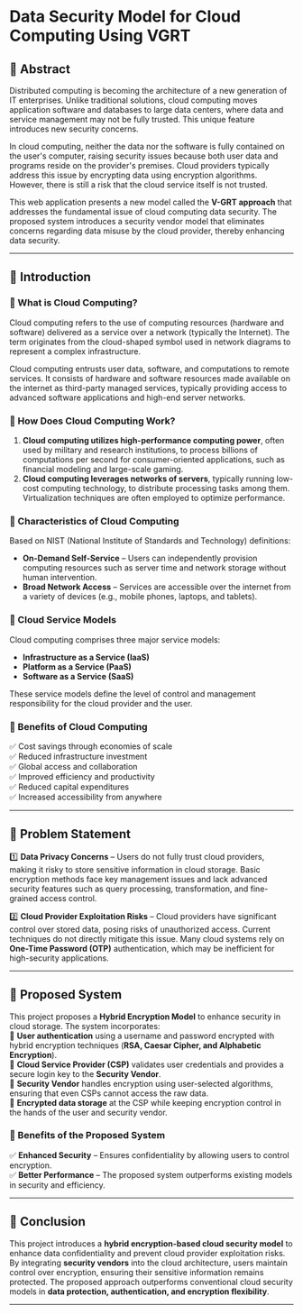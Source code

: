 # Data Security Model for Cloud Computing Using VGRT

## 📌 Abstract  
Distributed computing is becoming the architecture of a new generation of IT enterprises. Unlike traditional solutions, cloud computing moves application software and databases to large data centers, where data and service management may not be fully trusted. This unique feature introduces new security concerns.  

In cloud computing, neither the data nor the software is fully contained on the user's computer, raising security issues because both user data and programs reside on the provider's premises. Cloud providers typically address this issue by encrypting data using encryption algorithms. However, there is still a risk that the cloud service itself is not trusted.  

This web application presents a new model called the **V-GRT approach** that addresses the fundamental issue of cloud computing data security. The proposed system introduces a security vendor model that eliminates concerns regarding data misuse by the cloud provider, thereby enhancing data security.

---

## 📌 Introduction  

### 🔹 What is Cloud Computing?  
Cloud computing refers to the use of computing resources (hardware and software) delivered as a service over a network (typically the Internet). The term originates from the cloud-shaped symbol used in network diagrams to represent a complex infrastructure.  

Cloud computing entrusts user data, software, and computations to remote services. It consists of hardware and software resources made available on the internet as third-party managed services, typically providing access to advanced software applications and high-end server networks.

### 🔹 How Does Cloud Computing Work?  
1. **Cloud computing utilizes high-performance computing power**, often used by military and research institutions, to process billions of computations per second for consumer-oriented applications, such as financial modeling and large-scale gaming.  
2. **Cloud computing leverages networks of servers**, typically running low-cost computing technology, to distribute processing tasks among them. Virtualization techniques are often employed to optimize performance.

### 🔹 Characteristics of Cloud Computing  
Based on NIST (National Institute of Standards and Technology) definitions:  
- **On-Demand Self-Service** – Users can independently provision computing resources such as server time and network storage without human intervention.  
- **Broad Network Access** – Services are accessible over the internet from a variety of devices (e.g., mobile phones, laptops, and tablets).

### 🔹 Cloud Service Models  
Cloud computing comprises three major service models:  
- **Infrastructure as a Service (IaaS)**  
- **Platform as a Service (PaaS)**  
- **Software as a Service (SaaS)**  

These service models define the level of control and management responsibility for the cloud provider and the user.

### 🔹 Benefits of Cloud Computing  
✅ Cost savings through economies of scale  
✅ Reduced infrastructure investment  
✅ Global access and collaboration  
✅ Improved efficiency and productivity  
✅ Reduced capital expenditures  
✅ Increased accessibility from anywhere  

---

## 📌 Problem Statement  

1️⃣ **Data Privacy Concerns** – Users do not fully trust cloud providers, making it risky to store sensitive information in cloud storage. Basic encryption methods face key management issues and lack advanced security features such as query processing, transformation, and fine-grained access control.  

2️⃣ **Cloud Provider Exploitation Risks** – Cloud providers have significant control over stored data, posing risks of unauthorized access. Current techniques do not directly mitigate this issue. Many cloud systems rely on **One-Time Password (OTP)** authentication, which may be inefficient for high-security applications.

---

## 📌 Proposed System  

This project proposes a **Hybrid Encryption Model** to enhance security in cloud storage. The system incorporates:  
🔹 **User authentication** using a username and password encrypted with hybrid encryption techniques (**RSA, Caesar Cipher, and Alphabetic Encryption**).  
🔹 **Cloud Service Provider (CSP)** validates user credentials and provides a secure login key to the **Security Vendor**.  
🔹 **Security Vendor** handles encryption using user-selected algorithms, ensuring that even CSPs cannot access the raw data.  
🔹 **Encrypted data storage** at the CSP while keeping encryption control in the hands of the user and security vendor.  

### 🔹 Benefits of the Proposed System  
✅ **Enhanced Security** – Ensures confidentiality by allowing users to control encryption.  
✅ **Better Performance** – The proposed system outperforms existing models in security and efficiency.  

---
## 📌 Conclusion  
This project introduces a **hybrid encryption-based cloud security model** to enhance data confidentiality and prevent cloud provider exploitation risks. By integrating **security vendors** into the cloud architecture, users maintain control over encryption, ensuring their sensitive information remains protected. The proposed approach outperforms conventional cloud security models in **data protection, authentication, and encryption flexibility**.  

---
 
